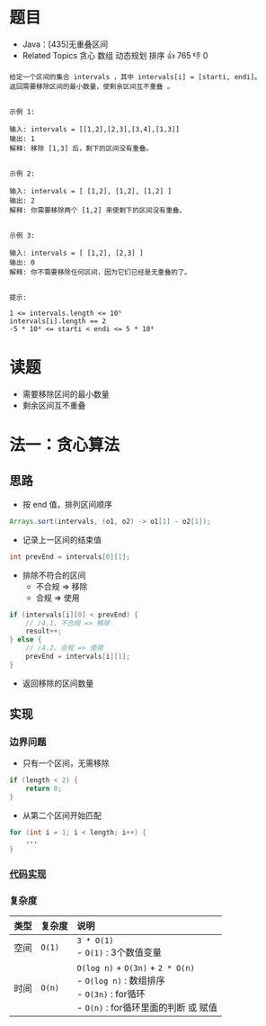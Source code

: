 # 题目

- Java：[435]无重叠区间
- Related Topics 贪心 数组 动态规划 排序 👍 765 👎 0

```text
给定一个区间的集合 intervals ，其中 intervals[i] = [starti, endi]。
返回需要移除区间的最小数量，使剩余区间互不重叠 。 


示例 1: 

输入: intervals = [[1,2],[2,3],[3,4],[1,3]]
输出: 1
解释: 移除 [1,3] 后，剩下的区间没有重叠。


示例 2: 

输入: intervals = [ [1,2], [1,2], [1,2] ]
输出: 2
解释: 你需要移除两个 [1,2] 来使剩下的区间没有重叠。


示例 3: 

输入: intervals = [ [1,2], [2,3] ]
输出: 0
解释: 你不需要移除任何区间，因为它们已经是无重叠的了。


提示: 

1 <= intervals.length <= 10⁵ 
intervals[i].length == 2 
-5 * 10⁴ <= starti < endi <= 5 * 10⁴ 
```

# 读题

- 需要移除区间的最小数量
- 剩余区间互不重叠

# 法一：贪心算法

## 思路

- 按 end 值，排列区间顺序

```java
Arrays.sort(intervals, (o1, o2) -> o1[1] - o2[1]);
```

- 记录上一区间的结束值

```java
int prevEnd = intervals[0][1];
```

- 排除不符合的区间
  - 不合规 => 移除
  - 合规 => 使用

```java
if (intervals[i][0] < prevEnd) {
    // /4.1、不合规 => 移除
    result++;
} else {
    // /4.2、合规 => 使用
    prevEnd = intervals[i][1];
}
```

- 返回移除的区间数量

## 实现

### 边界问题

- 只有一个区间，无需移除

```java
if (length < 2) {
    return 0;
}
```

- 从第二个区间开始匹配

```java
for (int i = 1; i < length; i++) {
    ...
}
```

### [代码实现](Demo01.java)

### 复杂度

类型 | 复杂度 | 说明
:--- |:--- |:---
空间 | `O(1)` | `3 * O(1)` </br> - `O(1)` : 3个数值变量
时间 | `O(n)` | `O(log n)` + `O(3n)` + `2 * O(n)` </br> - `O(log n)` : 数组排序 </br> - `O(3n)` : for循环 </br> - `O(n)` : for循环里面的判断 或 赋值
